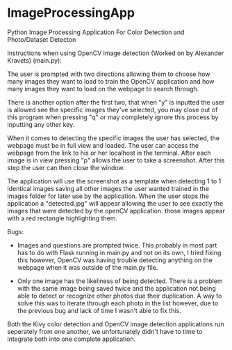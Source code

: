 # ImageProcessingApp
Python Image Processing Application For Color Detection and Photo/Dataset Detecton

Instructions when using OpenCV image detection (Worked on by Alexander Kravets) (main.py):

The user is prompted with two directions allowing them to choose how many images they want to load to train the OpenCV application and how many images they want to load on the webpage to search through.

There is another option after the first two, that when "y" is inputted the user is allowed see the specific images they've selected, you may close out of this program when pressing "q" or may completely ignore this process by inputting any other key. 

When it comes to detecting the specific images the user has selected, the webpage must be in full view and loaded. The user can access the webpage from the link to his or her localhost in the terminal. After each image is in view pressing "p" allows the user to take a screenshot. After this step the user can then close the window. 

The application will use the screenshot as a template when detecting 1 to 1 identical images saving all other images the user wanted trained in the images folder for later use by the application. When the user stops the application a "detected.jpg" will appear allowing the user to see exactly the images that were detected by the openCV application. those images appear with a red rectangle highlighting them.

Bugs:

* Images and questions are prompted twice. This probably in most part has to do with Flask running in main.py and not on its own, I tried fixing this however, OpenCV was having trouble detecting anything on the webpage when it was outside of the main.py file.

* Only one image has the likeliness of being detected. There is a problem with the same image being saved twice and the application not being able to detect or recognize other photos due their duplication. A way to solve this was to iterate through each photo in the list however, due to the previous bug and lack of time I wasn't able to fix this. 

Both the Kivy color detection and OpenCV image detection applications run seperately from one another, we unfortunately didn't have to time to integrate both into one complete application. 
